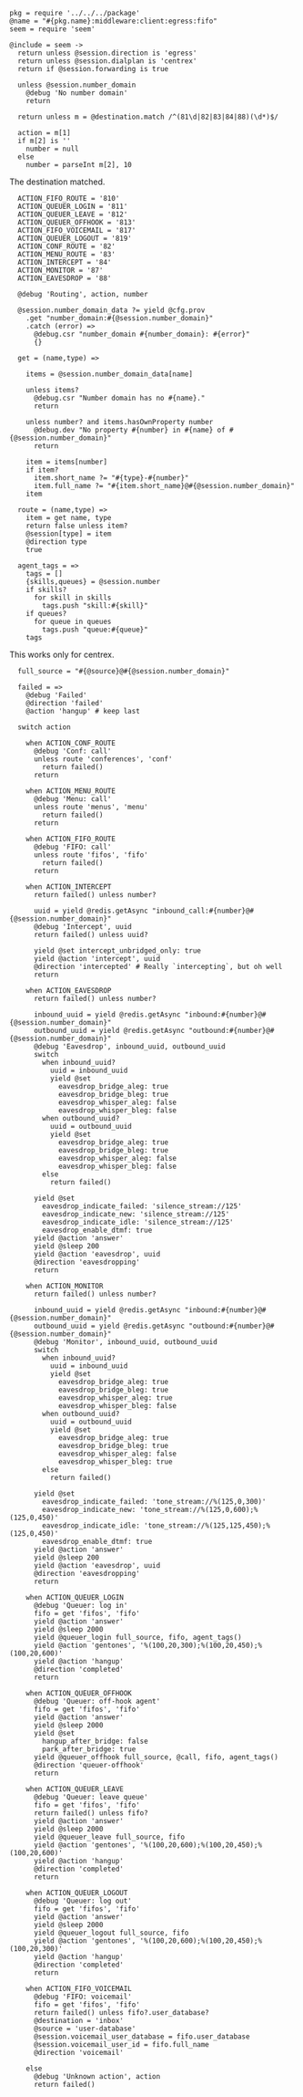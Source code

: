     pkg = require '../../../package'
    @name = "#{pkg.name}:middleware:client:egress:fifo"
    seem = require 'seem'

    @include = seem ->
      return unless @session.direction is 'egress'
      return unless @session.dialplan is 'centrex'
      return if @session.forwarding is true

      unless @session.number_domain
        @debug 'No number domain'
        return

      return unless m = @destination.match /^(81\d|82|83|84|88)(\d*)$/

      action = m[1]
      if m[2] is ''
        number = null
      else
        number = parseInt m[2], 10

The destination matched.

      ACTION_FIFO_ROUTE = '810'
      ACTION_QUEUER_LOGIN = '811'
      ACTION_QUEUER_LEAVE = '812'
      ACTION_QUEUER_OFFHOOK = '813'
      ACTION_FIFO_VOICEMAIL = '817'
      ACTION_QUEUER_LOGOUT = '819'
      ACTION_CONF_ROUTE = '82'
      ACTION_MENU_ROUTE = '83'
      ACTION_INTERCEPT = '84'
      ACTION_MONITOR = '87'
      ACTION_EAVESDROP = '88'

      @debug 'Routing', action, number

      @session.number_domain_data ?= yield @cfg.prov
        .get "number_domain:#{@session.number_domain}"
        .catch (error) =>
          @debug.csr "number_domain #{number_domain}: #{error}"
          {}

      get = (name,type) =>

        items = @session.number_domain_data[name]

        unless items?
          @debug.csr "Number domain has no #{name}."
          return

        unless number? and items.hasOwnProperty number
          @debug.dev "No property #{number} in #{name} of #{@session.number_domain}"
          return

        item = items[number]
        if item?
          item.short_name ?= "#{type}-#{number}"
          item.full_name ?= "#{item.short_name}@#{@session.number_domain}"
        item

      route = (name,type) =>
        item = get name, type
        return false unless item?
        @session[type] = item
        @direction type
        true

      agent_tags = =>
        tags = []
        {skills,queues} = @session.number
        if skills?
          for skill in skills
            tags.push "skill:#{skill}"
        if queues?
          for queue in queues
            tags.push "queue:#{queue}"
        tags

This works only for centrex.

      full_source = "#{@source}@#{@session.number_domain}"

      failed = =>
        @debug 'Failed'
        @direction 'failed'
        @action 'hangup' # keep last

      switch action

        when ACTION_CONF_ROUTE
          @debug 'Conf: call'
          unless route 'conferences', 'conf'
            return failed()
          return

        when ACTION_MENU_ROUTE
          @debug 'Menu: call'
          unless route 'menus', 'menu'
            return failed()
          return

        when ACTION_FIFO_ROUTE
          @debug 'FIFO: call'
          unless route 'fifos', 'fifo'
            return failed()
          return

        when ACTION_INTERCEPT
          return failed() unless number?

          uuid = yield @redis.getAsync "inbound_call:#{number}@#{@session.number_domain}"
          @debug 'Intercept', uuid
          return failed() unless uuid?

          yield @set intercept_unbridged_only: true
          yield @action 'intercept', uuid
          @direction 'intercepted' # Really `intercepting`, but oh well
          return

        when ACTION_EAVESDROP
          return failed() unless number?

          inbound_uuid = yield @redis.getAsync "inbound:#{number}@#{@session.number_domain}"
          outbound_uuid = yield @redis.getAsync "outbound:#{number}@#{@session.number_domain}"
          @debug 'Eavesdrop', inbound_uuid, outbound_uuid
          switch
            when inbound_uuid?
              uuid = inbound_uuid
              yield @set
                eavesdrop_bridge_aleg: true
                eavesdrop_bridge_bleg: true
                eavesdrop_whisper_aleg: false
                eavesdrop_whisper_bleg: false
            when outbound_uuid?
              uuid = outbound_uuid
              yield @set
                eavesdrop_bridge_aleg: true
                eavesdrop_bridge_bleg: true
                eavesdrop_whisper_aleg: false
                eavesdrop_whisper_bleg: false
            else
              return failed()

          yield @set
            eavesdrop_indicate_failed: 'silence_stream://125'
            eavesdrop_indicate_new: 'silence_stream://125'
            eavesdrop_indicate_idle: 'silence_stream://125'
            eavesdrop_enable_dtmf: true
          yield @action 'answer'
          yield @sleep 200
          yield @action 'eavesdrop', uuid
          @direction 'eavesdropping'
          return

        when ACTION_MONITOR
          return failed() unless number?

          inbound_uuid = yield @redis.getAsync "inbound:#{number}@#{@session.number_domain}"
          outbound_uuid = yield @redis.getAsync "outbound:#{number}@#{@session.number_domain}"
          @debug 'Monitor', inbound_uuid, outbound_uuid
          switch
            when inbound_uuid?
              uuid = inbound_uuid
              yield @set
                eavesdrop_bridge_aleg: true
                eavesdrop_bridge_bleg: true
                eavesdrop_whisper_aleg: true
                eavesdrop_whisper_bleg: false
            when outbound_uuid?
              uuid = outbound_uuid
              yield @set
                eavesdrop_bridge_aleg: true
                eavesdrop_bridge_bleg: true
                eavesdrop_whisper_aleg: false
                eavesdrop_whisper_bleg: true
            else
              return failed()

          yield @set
            eavesdrop_indicate_failed: 'tone_stream://%(125,0,300)'
            eavesdrop_indicate_new: 'tone_stream://%(125,0,600);%(125,0,450)'
            eavesdrop_indicate_idle: 'tone_stream://%(125,125,450);%(125,0,450)'
            eavesdrop_enable_dtmf: true
          yield @action 'answer'
          yield @sleep 200
          yield @action 'eavesdrop', uuid
          @direction 'eavesdropping'
          return

        when ACTION_QUEUER_LOGIN
          @debug 'Queuer: log in'
          fifo = get 'fifos', 'fifo'
          yield @action 'answer'
          yield @sleep 2000
          yield @queuer_login full_source, fifo, agent_tags()
          yield @action 'gentones', '%(100,20,300);%(100,20,450);%(100,20,600)'
          yield @action 'hangup'
          @direction 'completed'
          return

        when ACTION_QUEUER_OFFHOOK
          @debug 'Queuer: off-hook agent'
          fifo = get 'fifos', 'fifo'
          yield @action 'answer'
          yield @sleep 2000
          yield @set
            hangup_after_bridge: false
            park_after_bridge: true
          yield @queuer_offhook full_source, @call, fifo, agent_tags()
          @direction 'queuer-offhook'
          return

        when ACTION_QUEUER_LEAVE
          @debug 'Queuer: leave queue'
          fifo = get 'fifos', 'fifo'
          return failed() unless fifo?
          yield @action 'answer'
          yield @sleep 2000
          yield @queuer_leave full_source, fifo
          yield @action 'gentones', '%(100,20,600);%(100,20,450);%(100,20,600)'
          yield @action 'hangup'
          @direction 'completed'
          return

        when ACTION_QUEUER_LOGOUT
          @debug 'Queuer: log out'
          fifo = get 'fifos', 'fifo'
          yield @action 'answer'
          yield @sleep 2000
          yield @queuer_logout full_source, fifo
          yield @action 'gentones', '%(100,20,600);%(100,20,450);%(100,20,300)'
          yield @action 'hangup'
          @direction 'completed'
          return

        when ACTION_FIFO_VOICEMAIL
          @debug 'FIFO: voicemail'
          fifo = get 'fifos', 'fifo'
          return failed() unless fifo?.user_database?
          @destination = 'inbox'
          @source = 'user-database'
          @session.voicemail_user_database = fifo.user_database
          @session.voicemail_user_id = fifo.full_name
          @direction 'voicemail'

        else
          @debug 'Unknown action', action
          return failed()
